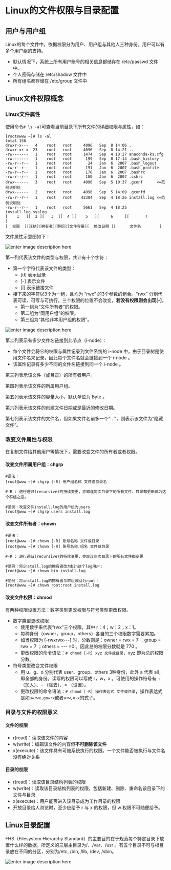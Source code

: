 # Linux的文件权限与目录配置
## 用户与用户组
Linux的每个文件中，依据权限分为用户、用户组与其他人三种身份。用户可以有多个用户组的支持。

- 默认情况下，系统上所有用户账号的相关信息都储存在 /etc/passwd 文件中。
- 个人密码存储在 /etc/shadow 文件中
- 所有组名都存储在 /etc/group 文件中

## Linux文件权限概念

### Linux文件属性
使用命令`# ls -al`可查看当前目录下所有文件的详细权限与属性，如：
```
[root@www ~]# ls -al
total 156
drwxr-x---   4    root   root     4096   Sep  8 14:06 .
drwxr-xr-x  23    root   root     4096   Sep  8 14:21 ..
-rw-------   1    root   root     1474   Sep  4 18:27 anaconda-ks.cfg
-rw-------   1    root   root      199   Sep  8 17:14 .bash_history
-rw-r--r--   1    root   root       24   Jan  6  2007 .bash_logout
-rw-r--r--   1    root   root      191   Jan  6  2007 .bash_profile
-rw-r--r--   1    root   root      176   Jan  6  2007 .bashrc
-rw-r--r--   1    root   root      100   Jan  6  2007 .cshrc
drwx------   3    root   root     4096   Sep  5 10:37 .gconf      <=范例说明处
drwx------   2    root   root     4096   Sep  5 14:09 .gconfd
-rw-r--r--   1    root   root    42304   Sep  4 18:26 install.log <=范例说明处
-rw-r--r--   1    root   root     5661   Sep  4 18:25 install.log.syslog
[    1   ][  2 ][   3  ][  4 ][    5   ][     6     ][       7          ]
[  权限  ][连结][拥有者][群组][文件容量][  修改日期 ][      文件名        ]
```

文件属性示意图如下：

![enter image description here](http://cn.linux.vbird.org/linux_basic/0210filepermission_files/0210filepermission_2.gif)

第一列代表该文件的类型与权限，共计有十个字符：

- 第一个字符代表该文件的类型：
	- [d] 表示目录
	- [-] 表示文件
	- [|] 表示链接文件
- 接下来的字符以3个为一组，且均为 “rwx” 的3个参数的组合。“rwx” 分别代表可读、可写与可执行。三个权限的位置不会改变，**若没有权限则会出现\[\-\]**。
	- 第一组为“文件所有者”的权限。
	- 第二组为“同用户组”的权限。
	- 第三组为“其他非本用户组的权限”。

![enter image description here](http://cn.linux.vbird.org/linux_basic/0210filepermission_files/0210filepermission_3.gif)

第二列表示有多少文件名链接到此节点（i-node）：

- 每个文件会将它的权限与属性记录到文件系统的 i-node 中，由于目录树是使用文件名来记录，因此每个文件名就会链接到一个 i-node 。
- 该属性记录有多少不同的文件名链接到同一个 i-node 。

第三列表示该文件（或目录）的所有者用户。

第四列表示该文件的所属用户组。

第五列表示该文件的容量大小，默认单位为 Byte 。

第六列表示该文件的创建文件日期或是最近的修改日期。

第七列表示该文件的文件名，但如果文件名前多一个“ . ”，则表示该文件为“隐藏文件”。

### 改变文件属性与权限
在复制文件给其他用户等情况下，需要改变文件的所有者或者权限。

#### 改变文件所属用户组：chgrp
```
#语法：
[root@www ~]# chgrp [-R] 用户组名称 文件或目录名

#-R : 进行递归(recursive)的持续变更，亦即连同次目录下的所有文件、目录都更新成为这个群组之意。
     
#范例：改变文件install.log的用户组为users
[root@www ~]# chgrp users install.log
```

#### 改变文件所有者：chown
```
#语法：
[root@www ~]# chown [-R] 账号名称 文件或目录
[root@www ~]# chown [-R] 账号名称:组名 文件或目录

#-R : 进行递归(recursive)的持续变更，亦即连同次目录下的所有文件都变更

#范例：将install.log的拥有者改为bin这个log用户：
[root@www ~]# chown bin install.log

#范例：将install.log的拥有者与群组改回为root：
[root@www ~]# chown root:root install.log
```

#### 改变文件权限：chmod
有两种权限设置方法：数字类型更改权限与符号类型更改权限。

- 数字类型更改权限
	- 使用数字来代表“rwx”三个权限，其中 r：4；w：2；x：1。
	- 每种身份（owner，group，others）各自的三个权限数字需要累加。
	- 如当权限为 [-rwxrwx---] 时，分数则是：owner = rwx = 7 ；group = rwx = 7 ；others = --- =0 。因此总的权限分数就是 770 。
	- 更改权限的命令语法：`# chmod [-R] xyz 文件或目录`，xyz 即为总的权限分数。
- 符号类型改变文件权限
	- 用 u、g、o 分别代表 user、group、others 3种身份，此外 a 代表 all，即全部的身份。读写的权限可以写成 r，w，x 。可使用的操作符号有 +（加入）、- （除去）、= （设置）。
	- 更改权限的命令语法：`# chmod [-R] 操作表达式 文件或目录`，操作表达式是如`u=rwx,go=rx`或者`a+w,o-x`的式子。

### 目录与文件的权限意义

#### 文件的权限
- r(read)：读取该文件的内容
- w(write)：编辑该文件的内容但**不可删除该文件**
- x(execute)：该文件具有可被系统执行的权限。一个文件能否被执行与文件名没有绝对关系

#### 目录的权限
- r(read)：读取该目录结构列表的权限
- w(write)：读取该目录结构列表的权限，包括新建、删除、重命名该目录下的文件与目录
- x(execute)：用户能否进入该目录成为工作目录的权限
- 开放目录给人浏览时，至少应给予 r 与 x 的权限，但 w 权限不可随便给予。

## Linux目录配置
FHS（Filesystem Hierarchy Standard）的主要目的在于规范每个特定目录下放置什么样的数据。所定义的三层主目录为/、/var、/usr 。有五个目录不可与根目录放在不同的分区，分别为/etc, /bin, /lib, /dev, /sbin。

![enter image description here](http://cn.linux.vbird.org/linux_basic/0210filepermission_files/directory_tree.gif)
